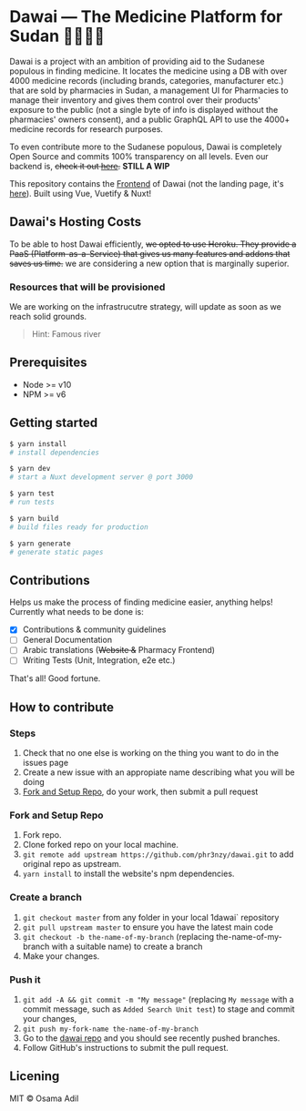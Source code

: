# Dawai — The Medicine Platform for Sudan 💊🇸🇩✨

Dawai is a project with an ambition of providing aid to the Sudanese populous in finding medicine. It locates the medicine using a DB with over 4000 medicine records (including brands, categories, manufacturer etc.) that are sold by pharmacies in Sudan, a management UI for Pharmacies to manage their inventory and gives them control over their products' exposure to the public (not a single byte of info is displayed without the pharmacies' owners consent), and a public GraphQL API to use the 4000+ medicine records for research purposes.

To even contribute more to the Sudanese populous, Dawai is completely Open Source and commits 100% transparency on all levels. Even our backend is, ~~check it out [here](https://www.github.com/phr3nzy/dawai-backend).~~ __STILL A WIP__

This repository contains the [Frontend](https://dawai-ph.herokuapp.com/) of Dawai (not the landing page, it's [here](https://www.github.com/phr3nzy/dawai-landing)). Built using Vue, Vuetify & Nuxt!

## Dawai's Hosting Costs

To be able to host Dawai efficiently, ~~we opted to use Heroku. They provide a PaaS (Platform-as-a-Service) that gives us many features and addons that saves us time.~~ we are considering a new option that is marginally superior.

### Resources that will be provisioned

We are working on the infrastrucutre strategy, will update as soon as we reach solid grounds.
> Hint: Famous river

## Prerequisites
- Node >= v10
- NPM >= v6

## Getting started

```bash
$ yarn install
# install dependencies

$ yarn dev
# start a Nuxt development server @ port 3000

$ yarn test
# run tests

$ yarn build
# build files ready for production

$ yarn generate
# generate static pages
```

## Contributions

Helps us make the process of finding medicine easier, anything helps! Currently what needs to be done is:

- [x] Contributions & community guidelines
- [ ] General Documentation
- [ ] Arabic translations (~~Website &~~ Pharmacy Frontend)
- [ ] Writing Tests (Unit, Integration, e2e etc.)

That's all! Good fortune.

## How to contribute
### Steps
  1. Check that no one else is working on the thing you want to do in the issues page
  2. Create a new issue with an appropiate name describing what you will be doing
  3. [Fork and Setup Repo](#fork-and-setup-repo), do your work, then submit a pull request

### Fork and Setup Repo
  1. Fork repo.
  2. Clone forked repo on your local machine.
  3. `git remote add upstream https://github.com/phr3nzy/dawai.git` to add original repo as upstream.
  4. `yarn install` to install the website's npm dependencies.

### Create a branch
  1. `git checkout master` from any folder in your local 1dawai` repository
  2. `git pull upstream master` to ensure you have the latest main code
  3. `git checkout -b the-name-of-my-branch` (replacing the-name-of-my-branch with a suitable name) to create a branch
  4. Make your changes.

### Push it

1. `git add -A && git commit -m "My message"` (replacing `My message` with a commit message, such as `Added Search Unit test`) to stage and commit your changes,
2. `git push my-fork-name the-name-of-my-branch`
3. Go to the [dawai repo](https://github.com/phr3nzy/dawai) and you should see recently pushed branches.
4. Follow GitHub's instructions to submit the pull request.

## Licening

MIT © Osama Adil
